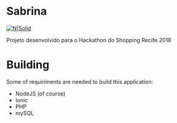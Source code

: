 # Sabrina

[![N|Solid](https://velhobit.com.br/wp-content/uploads/2018/09/sabrina.jpg)](https://nodesource.com/products/nsolid)

Projeto desenvolvido para o Hackathon do Shopping Recife 2018

# Building
Some of requiriments are needed to build this application:

  - NodeJS (of course)
  - Ionic
  - PHP
  - mySQL
